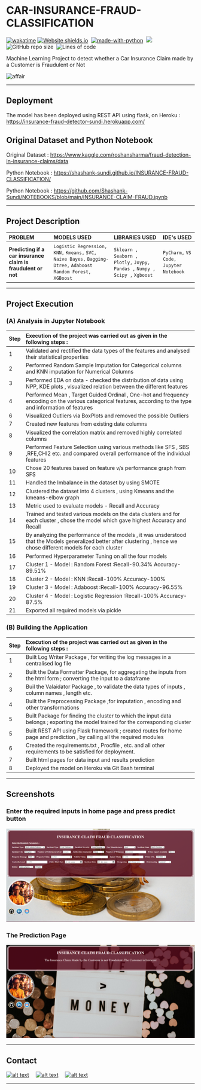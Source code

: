 # CAR-INSURANCE-FRAUD-CLASSIFICATION

[![wakatime](https://wakatime.com/badge/user/8f2e3b3a-321e-4119-b4f0-3a33c3752953/project/a7854631-977a-444a-bd66-1bdf27ccf8f1.svg)](https://wakatime.com/badge/user/8f2e3b3a-321e-4119-b4f0-3a33c3752953/project/a7854631-977a-444a-bd66-1bdf27ccf8f1)
[![Website shields.io](https://img.shields.io/website-up-down-green-red/http/shields.io.svg)](https://insurance-fraud-detector-sundi.herokuapp.com/)&nbsp;
[![made-with-python](https://img.shields.io/badge/Made%20with-Python-1f425f.svg)](https://www.python.org/)&nbsp;
<img src="https://img.shields.io/badge/Made%20with-Markdown-1f425f.svg">&nbsp;
![GitHub repo size](https://img.shields.io/github/repo-size/Shashank-Sundi/INSURANCE-FRAUD-CLASSIFICATION)&nbsp;
![Lines of code](https://img.shields.io/tokei/lines/github/Shashank-Sundi/INSURANCE-FRAUD-CLASSIFICATION?style=flat)

Machine Learning Project to detect whether a Car Insurance Claim made by a Customer is Fraudulent or Not

<img src="static\images\michael-jin-zI_R7sUQVF0-unsplash.jpg" style="width: 1000px;
    height: 500px; object-fit: cover;
    object-position: 20% 60%;" alt="affair" />
<hr>

## Deployment

The model has been deployed using REST API using flask, on Heroku :  https://insurance-fraud-detector-sundi.herokuapp.com/


## Original Dataset and Python Notebook

Original Dataset :  https://www.kaggle.com/roshansharma/fraud-detection-in-insurance-claims/data

Python Notebook : https://shashank-sundi.github.io/INSURANCE-FRAUD-CLASSIFICATION/

Python Notebook : https://github.com/Shashank-Sundi/NOTEBOOKS/blob/main/INSURANCE-CLAIM-FRAUD.ipynb

<hr>

## Project Description

| PROBLEM | MODELS USED  |LIBRARIES USED   |IDE's USED|
| :-------- | :------- | :------------------------- | :-------|
| **Predicting if a car insurance claim is fraudulent or not**| `Logistic Regression,`  `KNN,` `Kmeans,` `SVC,` `Naive Bayes,` `Bagging-Dtree,` `Adaboost` `Random Forest,` `XGBoost` | `Sklearn ,` ` Seaborn ,` `Plotly,` `Joypy,` `Pandas ,` `Numpy ,` `Scipy ,` `Xgboost `|`PyCharm,` `VS Code,` `Jupyter Notebook`|

<hr>

## Project Execution

### (A) **Analysis in Jupyter Notebook**

| **Step**|**Execution of the project was carried out as given in the following steps :** |
| :--------|:-------- | 
|1| Validated and rectified the data types of the features and analysed their statistical properties|
|2|Performed Random Sample Imputation for Categorical columns and KNN imputation for Numerical Columns
|3| Performed EDA on data - checked the distribution of data using NPP, KDE plots , visualized relation between the different features|
|4|Performed Mean , Target Guided Ordinal , One-hot and frequency encoding on the various categorical features, according to the type and information of features
|6|Visualized Outliers via BoxPlots and removed the possible Outliers
|7| Created new features from existing date columns
|8| Visualized the correlation matrix and removed highly correlated columns
|9| Performed Feature Selection using various methods like SFS , SBS ,RFE,CHI2 etc. and compared overall performance of the individual features
|10|Chose 20 features based on feature v/s performance graph from SFS
|11| Handled the Imbalance in the dataset by using SMOTE
|12|Clustered the dataset into 4 clusters , using Kmeans and the kmeans-elbow graph
|13| Metric used to evaluate models - Recall and Accuracy
|14| Trained and tested various models on the data clusters and for each cluster , chose the model which gave highest Accuracy and Recall
|15|By analyzing the performance of the models , it was unsderstood that the Models generalized better after clustering , hence we chose different models for each cluster
|16|Performed Hyperparameter Tuning on all the four models
|17|Cluster 1 - Model : Random Forest :Recall-90.34% Accuracy-89.51%
|18|Cluster 2 - Model : KNN :Recall-100% Accuracy-100%
|19|Cluster 3 - Model : Adaboost :Recall-100% Accuracy-96.55%
|20|Cluster 4 - Model : Logistic Regression :Recall-100% Accuracy-87.5%
|21| Exported all required models via pickle


### (B) **Building the Application**

| **Step**|**Execution of the project was carried out as given in the following steps :** |
| :--------|:-------- | 
|1| Built Log Writer Package , for writing the log messages in a centralised log file
|2| Built the Data Formatter Package, for aggregating the inputs from the html form ; converting the input to a dataframe
|3| Buil the Valaidator Package , to validate the data types of inputs , column names , length etc.
|4| Built the Preprocessing Package ,for imputation , encoding and other transformations
|5| Built Package for finding the cluster to which the input data belongs ; exporting the model trained for the corresponding cluster
|5| Built REST API using Flask framework ; created routes for home page and prediction , by calling all the required modules 
|6| Created the requirements.txt , Procfile , etc. and all other requirements to be satisfied for deployment.
|7| Built html pages for data input and results prediction
|8| Deployed the model on Heroku via Git Bash terminal

<hr>

## Screenshots

### **Enter the required inputs in home page and press predict button**

<img src="static\images\home fraud.PNG" alt="FIFA" />

### **The Prediction Page**

<img src="static\images\result fraud.PNG" alt="FIFA" />

<hr>
  
## Contact

<a href="https://www.linkedin.com/in/shashank-sundi-4b78561b1"> ![alt text](https://img.shields.io/badge/linkedin-%230077B5.svg?style=for-the-badge&logo=linkedin&logoColor=white)</a>&emsp;
<a href="https://www.instagram.com/shashank_sundi13/">![alt text](https://img.shields.io/badge/Shashank_Sundi-%23E4405F.svg?style=for-the-badge&logo=Instagram&logoColor=white)</a>&emsp;
<a href="mailto:sundi.sn@gmail.com">![alt text](https://img.shields.io/badge/Gmail-D14836?style=for-the-badge&logo=gmail&logoColor=white)</a>

<hr>
